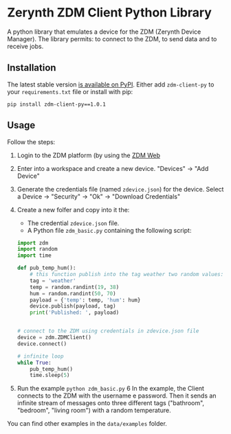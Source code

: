 # Zerynth ZDM Client Python Library

A python library that emulates a device for the  ZDM (Zerynth Device Manager).
The library permits: to connect to the ZDM, to send data and to receive jobs.

## Installation

The latest stable version [is available on PyPI](https://pypi.org/project/zdm-client-py/). Either add `zdm-client-py` to your `requirements.txt` file or install with pip:
```
pip install zdm-client-py==1.0.1
```
    
## Usage

Follow the steps:

1. Login to the ZDM platform (by using the [ZDM Web](https://zdm.zerynth.com) 
2. Enter into a workspace and create a new device. "Devices" -> "Add Device"
3. Generate the credentials file (named `zdevice.json`) for the device. Select a Device -> "Security" -> "Ok" -> "Download Credentials"
4. Create a new folfer and copy into it the:
    - The credential `zdevice.json` file. 
    - A Python file `zdm_basic.py` containing the following script:

    ```python
    import zdm
    import random
    import time

    def pub_temp_hum():
        # this function publish into the tag weather two random values: the temperature and the humidity
        tag = 'weather'
        temp = random.randint(19, 38)
        hum = random.randint(50, 70)
        payload = {'temp': temp, 'hum': hum}
        device.publish(payload, tag)
        print('Published: ', payload)


    # connect to the ZDM using credentials in zdevice.json file
    device = zdm.ZDMClient()
    device.connect()

    # infinite loop
    while True:
        pub_temp_hum()
        time.sleep(5)
    ```
  5. Run the example `python zdm_basic.py`
  6
In the example, the Client connects to the ZDM with the username e password.
Then it sends an infinite stream of messages onto three different tags ("bathroom", "bedroom", "living room") with a random temperature.

You can find other examples in the `data/examples` folder.


